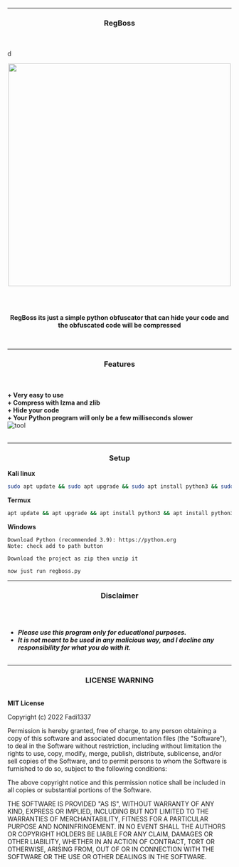 -----
### <p align="center">RegBoss</p>
<br><br>d

<p align="center">
<img src="https://media.discordapp.net/attachments/960160330749734982/1010695309631946782/unknown.png", width="500", height="500">
</p>
<br><br>
<p align="center">
<strong>RegBoss its just a simple python obfuscator that can hide your code and the obfuscated code will be compressed
</strong>
</p>
<br>

-----
### <p align="center"> Features </p>

<br><br>
<strong>+ Very easy to use</strong>
<br>
<strong>+ Compress with lzma and zlib</strong>
<br>
<strong>+ Hide your code</strong>
<br>
<strong>+ Your Python program will only be a few milliseconds slower</strong>
<br>
![tool](https://media.discordapp.net/attachments/1003851444279070791/1004904841325334639/unknown.png?width=810&height=427)
<br><br>

-----
### <p align="center"> Setup</p>
<strong>Kali linux</strong>
```bash
sudo apt update && sudo apt upgrade && sudo apt install python3 && sudo apt install python3-pip && git clone https://github.com/Fadi002/regboss/ && cd regboss && pip3 install -r requirements.txt && python3 regboss.py
```
<strong>Termux</strong>
```bash
apt update && apt upgrade && apt install python3 && apt install python3-pip && pkg install python3 && git clone https://github.com/Fadi002/regboss/ && cd regboss && pip3 install -r requirements.txt && python3 regboss.py
```
<strong>Windows</strong>
```
Download Python (recommended 3.9): https://python.org
Note: check add to path button

Download the project as zip then unzip it

now just run regboss.py
```
-----

### <p align="center">Disclaimer</p>

<br><br>
* ***Please use this program only for educational purposes.***
* ***It is not meant to be used in any malicious way, and I decline any responsibility for what you do with it.***
<br><br>
-----

### <p align='center'>LICENSE WARNING</p>
<br>
<strong>MIT License </strong>

Copyright (c) 2022 Fadi1337

Permission is hereby granted, free of charge, to any person obtaining a copy
of this software and associated documentation files (the "Software"), to deal
in the Software without restriction, including without limitation the rights
to use, copy, modify, merge, publish, distribute, sublicense, and/or sell
copies of the Software, and to permit persons to whom the Software is
furnished to do so, subject to the following conditions:

The above copyright notice and this permission notice shall be included in all
copies or substantial portions of the Software.

THE SOFTWARE IS PROVIDED "AS IS", WITHOUT WARRANTY OF ANY KIND, EXPRESS OR
IMPLIED, INCLUDING BUT NOT LIMITED TO THE WARRANTIES OF MERCHANTABILITY,
FITNESS FOR A PARTICULAR PURPOSE AND NONINFRINGEMENT. IN NO EVENT SHALL THE
AUTHORS OR COPYRIGHT HOLDERS BE LIABLE FOR ANY CLAIM, DAMAGES OR OTHER
LIABILITY, WHETHER IN AN ACTION OF CONTRACT, TORT OR OTHERWISE, ARISING FROM,
OUT OF OR IN CONNECTION WITH THE SOFTWARE OR THE USE OR OTHER DEALINGS IN THE
SOFTWARE.
